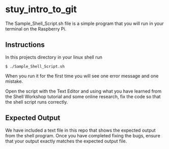 # stuy_intro_to_git

The Sample_Shell_Script.sh file is a simple program that you will run in your terminal on the Raspberry Pi.

## Instructions

In this projects directory in your linux shell run 

```
$ ./Sample_Shell_Script.sh
```

When you run it for the first time you will see one error message and one mistake.

Open the script with the Text Editor and using what you have learned from the Shell Workshop tutorial and some online research, fix the code so that the shell script runs correctly.

## Expected Output

We have included a text file in this repo that shows the expected output from the shell program. Once you have completed fixing the bugs, ensure that your output exactly matches the expected output file.

